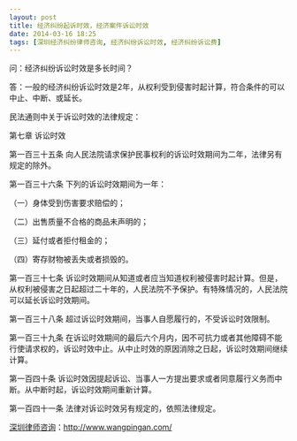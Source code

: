 ```yaml
---
layout: post
title: 经济纠纷起诉时效，经济案件诉讼时效
date: 2014-03-16 18:25
tags: [深圳经济纠纷律师咨询, 经济纠纷诉讼时效, 经济纠纷诉讼费]
---
```

问：经济纠纷诉讼时效是多长时间？

答：一般的经济纠纷诉讼时效是2年，从权利受到侵害时起计算，符合条件的可以中止、中断、或延长。

民法通则中关于诉讼时效的法律规定：

第七章 诉讼时效

第一百三十五条 向人民法院请求保护民事权利的诉讼时效期间为二年，法律另有规定的除外。

第一百三十六条 下列的诉讼时效期间为一年：

（一）身体受到伤害要求赔偿的；

（二）出售质量不合格的商品未声明的；

（三）延付或者拒付租金的；

（四）寄存财物被丢失或者损毁的。

第一百三十七条 诉讼时效期间从知道或者应当知道权利被侵害时起计算。但是，从权利被侵害之日起超过二十年的，人民法院不予保护。有特殊情况的，人民法院可以延长诉讼时效期间。

第一百三十八条 超过诉讼时效期间，当事人自愿履行的，不受诉讼时效限制。

第一百三十九条 在诉讼时效期间的最后六个月内，因不可抗力或者其他障碍不能行使请求权的，诉讼时效中止。从中止时效的原因消除之日起，诉讼时效期间继续计算。

第一百四十条 诉讼时效因提起诉讼、当事人一方提出要求或者同意履行义务而中断。从中断时起，诉讼时效期间重新计算。

第一百四十一条 法律对诉讼时效另有规定的，依照法律规定。

<a href="http://www.wangpingan.com/">深圳律师咨询</a>：<a href="http://www.wangpingan.com/">http://www.wangpingan.com/</a>

